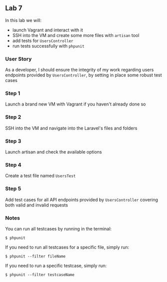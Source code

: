 ## Lab 7

In this lab we will:

- launch Vagrant and interact with it
- SSH into the VM and create some more files with `artisan` tool
- add tests for `UsersController`
- run tests successfully with `phpunit`

### User Story

As a developer, I should ensure the integrity of my work regarding users endpoints provided by `UsersController`, by setting in place some robust test cases

### Step 1

Launch a brand new VM with Vagrant if you haven't already done so

### Step 2

SSH into the VM and navigate into the Laravel's files and folders

### Step 3

Launch artisan and check the available options

### Step 4

Create a test file named `UsersTest`

### Step 5

Add test cases for all API endpoints provided by `UsersController` covering both valid and invalid requests

### Notes

You can run all testcases by running in the terminal:

```
$ phpunit
```

If you need to run all testcases for a specific file, simply run:

 ```
 $ phpunit --filter fileName
 ```

If you need to run a specific testcase, simply run:

 ```
 $ phpunit --filter testcaseName
 ```
